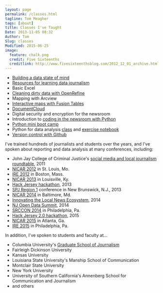 ```yaml
---
layout: page
permalink: /classes.html
tagline: Tom Meagher
tags: [about]
title: Classes I've Taught
Date: 2013-11-05 08:32
Author: Tom
Slug: classes
Modified: 2015-06-25
image:
  feature: chalk.png
  credit: Five Sixteenths
  creditlink: http://www.fivesixteenthsblog.com/2012_12_01_archive.html
---
```


* [Building a data state of mind](http://bit.ly/1fgIP6x)
* [Resources for learning data journalism](/blog/2013/04/diving-in-to-data-with-spj.html)
* Basic Excel
* [Cleaning dirty data with OpenRefine](/blog/2013/02/more-tips-for-using-openrefine.html)
* Mapping with Arcview
* [Interactive maps with Fusion Tables](/blog/2012/12/talking-data-in-the-nutmeg-state.html)
* [DocumentCloud](http://bit.ly/dcslides)
* Digital security and encryption for the newsroom
* Introduction to [coding in the newsroom with Python](http://www.tommeagher.com/pythonIRE15)
* [Python mini boot camp](http://www.github.com/ireapps/pycar)
* Python for data analysis [class](https://tswicegood.github.io/python-data-science-intro/) and [exercise notebook](http://nbviewer.ipython.org/github/tswicegood/python-data-science-intro/blob/gh-pages/Python%20for%20Data%20Analysis%20at%20NICAR15.ipynb)
* [Version control with Github](/blog/2013/02/learning-to-commit-to-version-control.html)

I've trained hundreds of journalists and students over the years, and I've spoken about reporting and data analysis at many conferences, including:

* John Jay College of Criminal Justice's [social media and local journalism roundtable](http://www.tommeagher.com/blog/2011/05/cops-and-social-media.html), 2011
* [NICAR 2012](https://www.ire.org/conferences/nicar-2012/) in St. Louis, Mo.
* [IRE 2012](https://www.ire.org/conferences/ire-2012/) in Boston, Mass.
* [NICAR 2013](http://ire.org/conferences/nicar-2013/) in Louisville, Ky.
* [Hack Jersey hackathon](http://www.hackjersey.com/2013/01/speakers/), 2013
* [SPJ Region 1](http://www.tommeagher.com/blog/2013/04/diving-in-to-data-with-spj.html) conference in New Brunswick, N.J., 2013 
* [NICAR 2014](http://ire.org/conferences/nicar-2014/) in Baltimore, Md. 
* [Innovating the Local News Ecosystem](http://njnewscommons.org/innovatelocalconference/), 2014 
* [NJ Open Data Summit](http://www.hackjersey.com/event/open-data-nj/), 2014
* [SRCCON 2014](https://github.com/tommeagher/redesign) in Philadelphia, Pa.
* [Hack Jersey 2.0 hackathon](http://www.hackjersey.com/2015/03/hack-jersey-2-0-is-officially-underway/), 2015
* [NICAR 2015](http://ire.org/conferences/nicar2015/) in Atlanta, Ga.
* [IRE 2015](http://ire.org/conferences/ire-2015/) in Philadelphia, Pa.

In addition, I've spoken to students and faculty at...

* Columbia University's [Graduate School of Journalism](http://www.tommeagher.com/blog/2010/01/the-up-and-down-sides-of-the-younger-faster-busier-newsroom.html)
* Fairleigh Dickinson University
* Kansas University
* Louisiana State University's Manship School of Communication
* Montclair State University
* New York University 
* University of Southern California's Annenberg School for Communication and Journalism
* and others